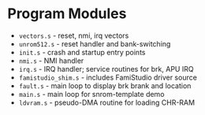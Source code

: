 Program Modules
===============

* `vectors.s` - reset, nmi, irq vectors
* `unrom512.s` - reset handler and bank-switching
* `init.s` - crash and startup entry points
* `nmi.s` - NMI handler
* `irq.s` - IRQ handler; service routines for brk, APU IRQ
* `famistudio_shim.s` - includes FamiStudio driver source
* `fault.s` - main loop to display brk brank and location
* `main.s` - main loop for snrom-template demo
* `ldvram.s` - pseudo-DMA routine for loading CHR-RAM
